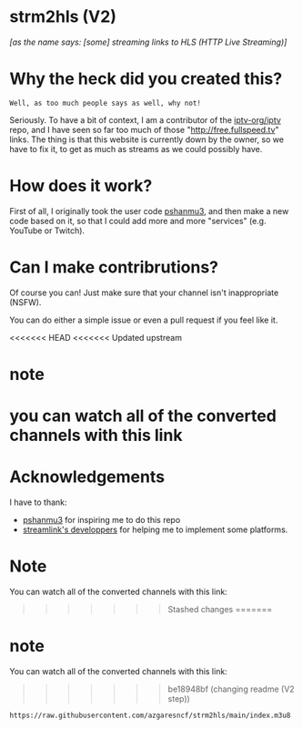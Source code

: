# strm2hls (V2)

*[as the name says: [some] streaming links to HLS (HTTP Live Streaming)]*

# Why the heck did you created this?
``Well, as too much people says as well, why not!``

Seriously. To have a bit of context, I am a contributor of the [iptv-org/iptv](https://github.com/iptv-org/iptv.git) repo, and I have seen so far too much of those "http://free.fullspeed.tv" links. The thing is that this website is currently down by the owner, so we have to fix it, to get as much as streams as we could possibly have.

# How does it work?
First of all, I originally took the user code [pshanmu3](https://github.com/pshanmu3), and then make a new code based on it, so that I could add more and more "services" (e.g. YouTube or Twitch).

# Can I make contribrutions?
Of course you can! Just make sure that your channel isn't inappropriate (NSFW). 

You can do either a simple issue or even a pull request if you feel like it.

<<<<<<< HEAD
<<<<<<< Updated upstream

# note
you can watch all of the converted channels with this link
=======
# Acknowledgements
I have to thank:
- [pshanmu3](https://github.com/pshanmu3) for inspiring me to do this repo
- [streamlink's developpers](https://github.com/streamlink) for helping me to implement some platforms. 

# Note
You can watch all of the converted channels with this link:
>>>>>>> Stashed changes
=======
# note
You can watch all of the converted channels with this link:
>>>>>>> be18948bf (changing readme (V2 step))
```
https://raw.githubusercontent.com/azgaresncf/strm2hls/main/index.m3u8
```
